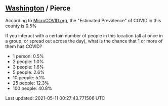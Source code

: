 
## [Washington](/united-states/washington) / Pierce

According to [MicroCOVID.org](http://microcovid.org),
the "Estimated Prevalence" of COVID in this county is 0.5%

If you interact with a certain number of people in this location
(all at once in a group, or spread out across the day), what is the chance that
1 or more of them has COVID?

- 1 person: 0.5%
- 2 people: 1.0%
- 3 people: 1.6%
- 5 people: 2.6%
- 10 people: 5.1%
- 25 people: 12.3%
- 100 people: 40.8%

Last updated: 2021-05-11 00:27:43.771506 UTC
